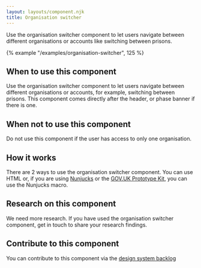 ```yaml
---
layout: layouts/component.njk
title: Organisation switcher
---
```


Use the organisation switcher component to let users navigate between different organisations or accounts like switching between prisons.

{% example "/examples/organisation-switcher", 125 %}

## When to use this component

Use the organisation switcher component to let users navigate between different organisations or accounts, for example, switching between prisons. This component comes directly after the header, or phase banner if there is one.

## When not to use this component

Do not use this component if the user has access to only one organisation.

## How it works

There are 2 ways to use the organisation switcher component. You can use HTML or, if you are using [Nunjucks](https://mozilla.github.io/nunjucks/) or the [GOV.UK Prototype Kit](https://govuk-prototype-kit.herokuapp.com/), you can use the Nunjucks macro.

## Research on this component

We need more research. If you have used the organisation switcher component, get in touch to share your research findings.

## Contribute to this component

You can contribute to this component via the [design system backlog](https://github.com/ministryofjustice/moj-design-system-backlog/issues/3)
